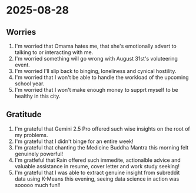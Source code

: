 # 2025-08-28

## Worries
1. I'm worried that Omama hates me, that she's emotionally advert to talking to or interacting with me.
2. I'm worried something will go wrong with August 31st's voluteering event.
3. I'm worried I'll slip back to binging, loneliness and cynical hostility.
4. I'm worried that I won't be able to handle the workload of the upcoming school year.
5. I'm worried that I won't make enough money to supprt myself to be healthy in this city.

## Gratitude
1. I'm grateful that Gemini 2.5 Pro offered such wise insights on the root of my problems.
2. I'm grateful that I didn't binge for an entire week!
3. I'm grateful that chanting the Medicine Buddha Mantra this morning felt genuinely powerful!
4. I'm gratfeful that Rain offered such immedite, actionalble advice and valuable assistance in resume, cover letter and work study seeking!
5. I'm grateful that I was able to extract genuine insight from subreddit data using K-Means this evening, seeing data science in action was sooooo much fun!!
